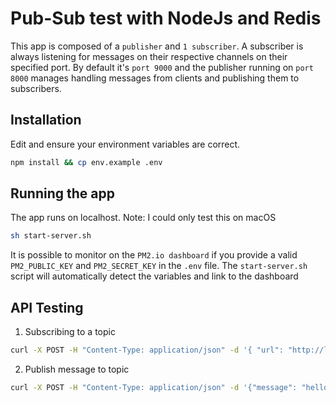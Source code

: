 # Pub-Sub test with NodeJs and Redis

This app is composed of a `publisher` and `1 subscriber`.
A subscriber is always listening for messages on their respective channels on their specified port. By default it's `port 9000` and the publisher running on `port 8000` manages handling messages from clients and publishing them to subscribers.

## Installation

Edit and ensure your environment variables are correct.

```sh
npm install && cp env.example .env
```

## Running the app

The app runs on localhost. Note: I could only test this on macOS

``` sh
sh start-server.sh
```

It is possible to monitor on the `PM2.io dashboard` if you provide a valid `PM2_PUBLIC_KEY` and `PM2_SECRET_KEY` in the `.env` file. The `start-server.sh` script will automatically detect the variables and link to the dashboard

## API Testing 

1. Subscribing to a topic

``` sh
curl -X POST -H "Content-Type: application/json" -d '{ "url": "http://localhost:9000"}' http://localhost:8000/subscribe/topic1
```

2. Publish message to topic

``` sh
curl -X POST -H "Content-Type: application/json" -d '{"message": "hello"}' http://localhost:8000/publish/topic1
```